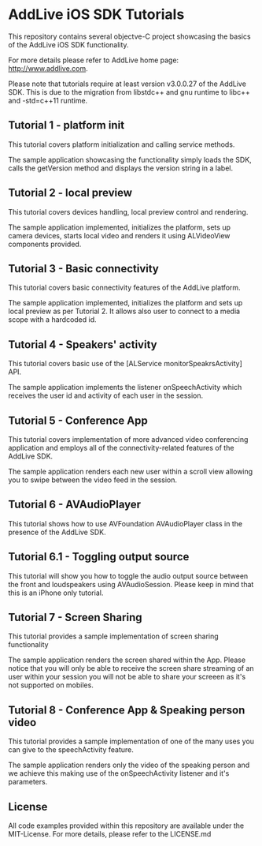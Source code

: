# AddLive iOS SDK Tutorials

This repository contains several objectve-C project showcasing the basics
of the AddLive iOS SDK functionality.

For more details please refer to AddLive home page: http://www.addlive.com.

Please note that tutorials require at least version v3.0.0.27 of the AddLive
SDK. This is due to the migration from libstdc++ and gnu runtime to
libc++ and -std=c++11 runtime.

## Tutorial 1 - platform init

This tutorial covers platform initialization and calling service methods.

The sample application showcasing the functionality simply loads the SDK, calls
the getVersion method and displays the version string in a label.

## Tutorial 2 - local preview

This tutorial covers devices handling, local preview control and rendering.

The sample application implemented, initializes the platform, sets up camera
devices, starts local video and renders it using ALVideoView components
provided.

## Tutorial 3 - Basic connectivity

This tutorial covers basic connectivity features of the AddLive platform.

The sample application implemented, initializes the platform and sets up local
preview as per Tutorial 2. It allows also user to connect to a media scope with
a hardcoded id.

## Tutorial 4 - Speakers' activity

This tutorial covers basic use of the [ALService monitorSpeakrsActivity] API.

The sample application implements the listener onSpeechActivity which receives
the user id and activity of each user in the session.

## Tutorial 5 - Conference App

This tutorial covers implementation of more advanced video conferencing
application and employs all of the connectivity-related features of the
AddLive SDK.

The sample application renders each new user within a scroll view allowing you
to swipe between the video feed in the session.

## Tutorial 6 - AVAudioPlayer

This tutorial shows how to use AVFoundation AVAudioPlayer class in the presence
of the AddLive SDK.

## Tutorial 6.1 - Toggling output source

This tutorial will show you how to toggle the audio output source between the
front and loudspeakers using AVAudioSession. Please keep in mind that this is
an iPhone only tutorial.

## Tutorial 7 - Screen Sharing

This tutorial provides a sample implementation of screen sharing functionality

The sample application renders the screen shared within the App. Please notice
that you will only be able to receive the screen share streaming of an user
within your session you will not be able to share your screeen as it's not
supported on mobiles.

## Tutorial 8 - Conference App & Speaking person video

This tutorial provides a sample implementation of one of the many uses you can
give to the speechActivity feature.

The sample application renders only the video of the speaking person and we
achieve this making use of the onSpeechActivity listener and it's parameters.

## License

All code examples provided within this repository are available under the
MIT-License. For more details, please refer to the LICENSE.md
